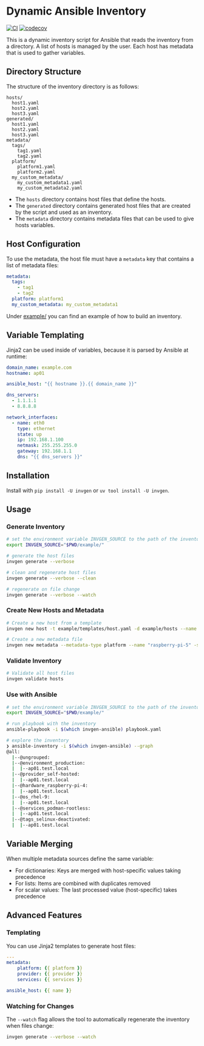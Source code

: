 # Dynamic Ansible Inventory

[![CI](https://github.com/rwxd/invgen/actions/workflows/ci.yml/badge.svg)](https://github.com/rwxd/invgen/actions/workflows/ci.yml)
[![codecov](https://codecov.io/gh/rwxd/invgen/branch/main/graph/badge.svg)](https://codecov.io/gh/rwxd/invgen)

This is a dynamic inventory script for Ansible that reads the inventory from a
directory. A list of hosts is managed by the user. Each host has metadata that is used to gather variables.

## Directory Structure

The structure of the inventory directory is as follows:

```tree
hosts/
  host1.yaml
  host2.yaml
  host3.yaml
generated/
  host1.yaml
  host2.yaml
  host3.yaml
metadata/
  tags/
    tag1.yaml
    tag2.yaml
  platform/
    platform1.yaml
    platform2.yaml
  my_custom_metadata/
    my_custom_metadata1.yaml
    my_custom_metadata2.yaml
```

- The `hosts` directory contains host files that define the hosts.
- The `generated` directory contains generated host files that are created by the script and used as an inventory.
- The `metadata` directory contains metadata files that can be used to give hosts variables.

## Host Configuration

To use the metadata, the host file must have a `metadata` key that contains a list of metadata files:

```yaml
metadata:
  tags:
    - tag1
    - tag2
  platform: platform1
  my_custom_metadata: my_custom_metadata1
```

Under [example/](./example/) you can find an example of how to build an inventory.

## Variable Templating

Jinja2 can be used inside of variables, because it is parsed by Ansible at runtime:

```yaml
domain_name: example.com
hostname: ap01

ansible_host: "{{ hostname }}.{{ domain_name }}"

dns_servers:
  - 1.1.1.1
  - 8.8.8.8

network_interfaces:
  - name: eth0
    type: ethernet
    state: up
    ip: 192.168.1.100
    netmask: 255.255.255.0
    gateway: 192.168.1.1
    dns: "{{ dns_servers }}"
```

## Installation

Install with `pip install -U invgen` or `uv tool install -U invgen`.

## Usage

### Generate Inventory

```bash
# set the environment variable INVGEN_SOURCE to the path of the inventory directory
export INVGEN_SOURCE="$PWD/example/"

# generate the host files
invgen generate --verbose

# clean and regenerate host files
invgen generate --verbose --clean

# regenerate on file change
invgen generate --verbose --watch
```

### Create New Hosts and Metadata

```bash
# Create a new host from a template
invgen new host -t example/templates/host.yaml -d example/hosts --name "ap02.test.local" -o "platform=raspberry-pi-4 provider=self-hosted services=pihole,dnsmasq"

# Create a new metadata file
invgen new metadata --metadata-type platform --name "raspberry-pi-5" -s example/
```

### Validate Inventory

```bash
# Validate all host files
invgen validate hosts
```

### Use with Ansible

```bash
# set the environment variable INVGEN_SOURCE to the path of the inventory directory
export INVGEN_SOURCE="$PWD/example/"

# run playbook with the inventory
ansible-playbook -i $(which invgen-ansible) playbook.yaml

# explore the inventory
❯ ansible-inventory -i $(which invgen-ansible) --graph
@all:
  |--@ungrouped:
  |--@environment_production:
  |  |--ap01.test.local
  |--@provider_self-hosted:
  |  |--ap01.test.local
  |--@hardware_raspberry-pi-4:
  |  |--ap01.test.local
  |--@os_rhel-9:
  |  |--ap01.test.local
  |--@services_podman-rootless:
  |  |--ap01.test.local
  |--@tags_selinux-deactivated:
  |  |--ap01.test.local
```

## Variable Merging

When multiple metadata sources define the same variable:

- For dictionaries: Keys are merged with host-specific values taking precedence
- For lists: Items are combined with duplicates removed
- For scalar values: The last processed value (host-specific) takes precedence

## Advanced Features

### Templating

You can use Jinja2 templates to generate host files:

```yaml
---
metadata:
    platform: {{ platform }}
    provider: {{ provider }}
    services: {{ services }}

ansible_host: {{ name }}
```

### Watching for Changes

The `--watch` flag allows the tool to automatically regenerate the inventory when files change:

```bash
invgen generate --verbose --watch
```
